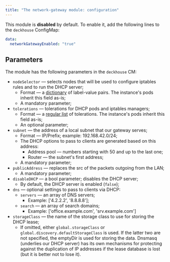 ```yaml
---
title: "The network-gateway module: configuration"
---
```


This module is **disabled** by default. To enable it, add the following lines to the `deckhouse` ConfigMap:

```yaml
data:
  networkGatewayEnabled: "true"
```

## Parameters

The module has the following parameters in the `deckhouse` CM:

* `nodeSelector` — selects nodes that will be used to configure iptables rules and to run the DHCP server;
    * Format — a [dictionary](https://kubernetes.io/docs/concepts/configuration/assign-pod-node/#nodeselector) of label-value pairs. The instance's pods inherit this field as-is;
    * A mandatory parameter;
* `tolerations` — tolerations for DHCP pods and iptables managers;
    * Format — a [regular list](https://kubernetes.io/docs/concepts/configuration/taint-and-toleration/) of tolerations. The instance's pods inherit this field as-is;
    * An optional parameter;
* `subnet` — the address of a local subnet that our gateway serves;
    * Format — IP/Prefix; example: 192.168.42.0/24;
    * The DHCP options to pass to clients are generated based on this address:
        * Address pool — numbers starting with 50 and up to the last one;
        * Router — the subnet's first address;
    * A mandatory parameter;
* `publicAddress` — replaces the src of the packets outgoing from the LAN;
    * A mandatory parameter;
* `disableDHCP` — a bool parameter; disables the DHCP server;
    * By default, the DHCP server is enabled (`false`); 
* `dns` — optional settings to pass to clients via DHCP:
    * `servers` — an array of DNS servers;
        * Example: ['4.2.2.2', '8.8.8.8'];
    * `search` — an array of search domains;
        * Example: ['office.example.com', 'srv.example.com']
* `storageClass` — the name of the storage class to use for storing the DHCP lease;
    * If omitted, either `global.storageClass` or `global.discovery.defaultStorageClass` is used. If the latter two are not specified, the emptyDir is used for storing the data. Dnsmasq (underlies our DHCP server) has its own mechanisms for protecting against the duplication of IP addresses if the lease database is lost (but it is better not to lose it).
